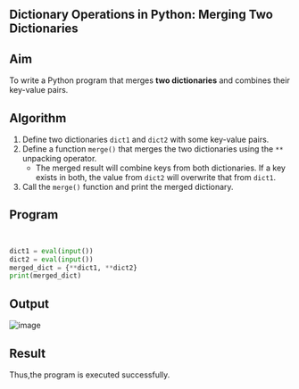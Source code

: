 ## Dictionary Operations in Python: Merging Two Dictionaries

##  Aim
To write a Python program that merges **two dictionaries** and combines their key-value pairs.

##  Algorithm
1. Define two dictionaries `dict1` and `dict2` with some key-value pairs.
2. Define a function `merge()` that merges the two dictionaries using the `**` unpacking operator.
   - The merged result will combine keys from both dictionaries. If a key exists in both, the value from `dict2` will overwrite that from `dict1`.
3. Call the `merge()` function and print the merged dictionary.

##  Program

```python


dict1 = eval(input())
dict2 = eval(input())
merged_dict = {**dict1, **dict2}
print(merged_dict)

```

## Output
![image](https://github.com/user-attachments/assets/0ec18a53-a379-4fe3-8c97-a33ceb2e52b1)

## Result
Thus,the program is executed successfully.
